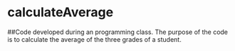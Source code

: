 # calculateAverage
##Code developed during an programming class.
The purpose of the code is to calculate the average of the three grades of a student.
